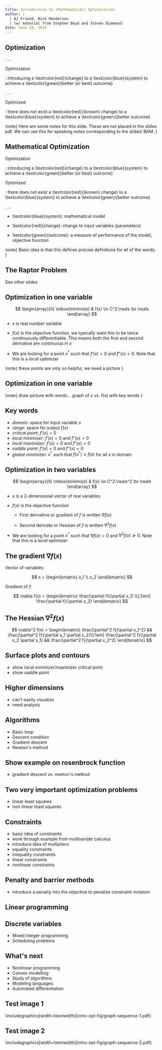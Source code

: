 ```yaml
---
title: Introduction to (Mathematical) Optimization
author: |
  | AJ Friend, Nick Henderson
  | (w/ material from Stephen Boyd and Steven Diamond)
date: June 28, 2015
---
```


## Optimization

. . .

Optimization

:   introducing a \textcolor{red}{change} to a \textcolor{blue}{system} to
    achieve a \textcolor{green}{better (or best) outcome}

. . .

Optimized

:   there does not exist a \textcolor{red}{(known) change} to a
    \textcolor{blue}{system} to achieve a \textcolor{green}{better outcome}

\note{
Here are some notes for this slide.  These are not placed in the slides pdf.  We
can use this for speaking notes corresponding to the slides!  BAM.
}

## Mathematical Optimization

Optimization

:   introducing a \textcolor{red}{change} to a \textcolor{blue}{system} to
    achieve a \textcolor{green}{better (or best) outcome}

Optimized

:   there does not exist a \textcolor{red}{(known) change} to a
    \textcolor{blue}{system} to achieve a \textcolor{green}{better outcome}

. . .

* \textcolor{blue}{system}: mathematical model

* \textcolor{red}{change}: change to input variables (parameters)

* \textcolor{green}{outcome}: a measure of performance of the model, objective
  function

\note{
  Basic idea is that this defines precise definitions for all of the words.
}

## The Raptor Problem

See other slides

## Optimization in one variable

$$
\begin{array}{ll}
\mbox{minimize} & f(x) \in C^2:\reals \to \reals
\end{array}
$$

* $x$ is real number variable

* $f(x)$ is the objective function, we typically want this to be twice
  continuously differentiable.  This means both the first and second derivative
  are continuous in $x$

* We are looking for a point $x^*$ such that $f'(x)=0$ and $f''(x)>0$.  Note
  that this is a *local* optimizer

\note{
  these points are only so helpful, we need a picture
}

## Optimization in one variable

\note{
  draw picture with words... graph of x vs. f(x) with key words
}

## Key words

* *domain*: space for input variable $x$
* *range*: space for output $f(x)$
* *critical point*: $f'(x) = 0$
* *local minimizer*: $f'(x) = 0$ and $f''(x) > 0$
* *local maximizer*: $f'(x) = 0$ and $f''(x) < 0$
* *saddle point*: $f'(x) = 0$ and $f''(x) = 0$
* *global minimizer*: $x^*$ such that $f(x^*) \le f(x)$ for all $x$ in domain

## Optimization in two variables

$$
\begin{array}{ll}
\mbox{minimize} & f(x) \in C^2:\reals^2 \to \reals
\end{array}
$$

* $x$ is a 2-dimensional vector of real variables

* $f(x)$ is the objective function

    * First derivative or gradient of $f$ is written $\nabla f(x)$

    * Second derivate or Hessian of $f$ is written $\nabla^2 f(x)$

* We are looking for a point $x^*$ such that $\nabla f(x)=0$ and
  $\nabla^2 f(x) \succeq 0$.  Note that this is a *local* optimizer

## The gradient $\nabla f(x)$

Vector of variables:

$$
x = \begin{bmatrix} x_1 \\ x_2 \end{bmatrix}
$$

Gradient of $f$:

$$
\nabla f(x) = \begin{bmatrix}
  \frac{\partial f}{\partial x_1} \\[.5em]
  \frac{\partial f}{\partial x_2}
\end{bmatrix}
$$

## The Hessian $\nabla^2 f(x)$

$$
\nabla^2 f(x) = \begin{bmatrix}
  \frac{\partial^2 f}{\partial x_1^2}            && \frac{\partial^2 f}{\partial x_1 \partial x_2}\\[1em]
  \frac{\partial^2 f}{\partial x_2 \partial x_1} && \frac{\partial^2 f}{\partial x_2^2}
\end{bmatrix}
$$

## Surface plots and contours
- show local minimizer/maximizer critical point
- show saddle point

## Higher dimensions
- can't easily visualize
- need analysis

## Algorithms
- Basic loop
- Descent condition
- Gradient descent
- Newton's method

## Show example on rosenbrock function
- gradient descent vs. newton's method

## Two very important optimization problems
- linear least squares
- non-linear least squares

## Constraints
- basic idea of constraints
- work through example from multivariate calculus
- introduce idea of multipliers
- equality constraints
- inequality constraints
- linear constraints
- nonlinear constraints

## Penalty and barrier methods
- introduce a penalty into the objective to penalize constraint violation

## Linear programming

## Discrete variables
- Mixed integer programming
- Scheduling problems

## What's next
- Nonlinear programming
- Convex modelling
- Study of algorithms
- Modeling languages
- Automated differentiation

## Test image 1

\includegraphics[width=\textwidth]{intro-opt-fig/graph-sequence-1.pdf}

## Test image 2

\includegraphics[width=\textwidth]{intro-opt-fig/graph-sequence-2.pdf}

